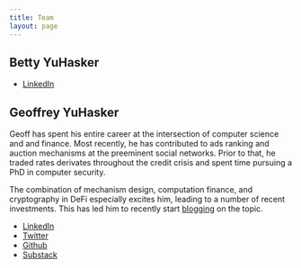 ```yaml
---
title: Team
layout: page
---
```


## Betty YuHasker
- [LinkedIn](https://www.linkedin.com/in/betty-yuhasker/)

## Geoffrey YuHasker

Geoff has spent his entire career at the intersection of computer science and
and finance. Most recently, he has contributed to ads ranking and auction
mechanisms at the preeminent social networks. Prior to that, he traded rates
derivates throughout the credit crisis and spent time pursuing a PhD in computer
security.

The combination of mechanism design, computation finance, and cryptography in
DeFi especially excites him, leading to a number of recent investments.
This has led him to recently start [blogging](https://yuhasker.substack.com/)
on the topic.

- [LinkedIn](https://www.linkedin.com/in/hasker/)
- [Twitter](https://twitter.com/ghasker)
- [Github](https://github.com/hasker)
- [Substack](https://yuhasker.substack.com/)
